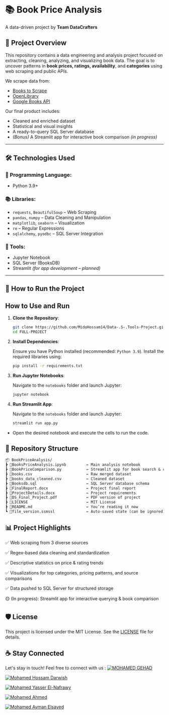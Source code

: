  # 📚 Book Price Analysis  
A data-driven project by **Team DataCrafters**

## 📖 Project Overview  
This repository contains a data engineering and analysis project focused on extracting, cleaning, analyzing, and visualizing book data. The goal is to uncover patterns in **book prices, ratings, availability**, and **categories** using web scraping and public APIs.

We scrape data from:
- [Books to Scrape](https://books.toscrape.com)
- [OpenLibrary](https://openlibrary.org)
- [Google Books API](https://developers.google.com/books)

Our final product includes:
- Cleaned and enriched dataset
- Statistical and visual insights
- A ready-to-query SQL Server database
- *(Bonus)* A Streamlit app for interactive book comparison *(in progress)*

---

## 🛠️ Technologies Used

### 🐍 Programming Language:
- Python 3.9+

### 📚 Libraries:
- `requests`, `BeautifulSoup` – Web Scraping  
- `pandas`, `numpy` – Data Cleaning and Manipulation  
- `matplotlib`, `seaborn` – Visualization  
- `re` – Regular Expressions  
- `sqlalchemy`, `pyodbc` – SQL Server Integration  

### 🧰 Tools:
- Jupyter Notebook
- SQL Server (BooksDB)
- Streamlit *(for app development – planned)*

---

## 🚀 How to Run the Project

## How to Use and Run

1. **Clone the Repository**:

   ```bash
   git clone https://github.com/MidoHossam14/Data-.S-.Tools-Project.git
   cd FULL-PROJECT
2. **Install Dependencies**:

    Ensure you have Python installed (recommended: `Python 3.9`). Install the required libraries using:

    ```bash
    pip install -r requirements.txt
3. **Run Jupyter Notebooks**:

    Navigate to the `notebooks` folder and launch Jupyter:

    ```bash
    jupyter notebook
3. **Run Streamlit App**:

    Navigate to the `notebooks` folder and launch Jupyter:

    ```bash
    streamlit run app.py

- Open the desired notebook and execute the cells to run the code.
##  📂 Repository Structure

 ```txt
📦 BookPriceAnalysis/
 ┣ 📜BooksPriceAnalysis.ipynb         ← Main analysis notebook
 ┣ 📜BookPriceComparison.py           ← Streamlit app for book search & comparison
 ┣ 📜books.csv                        ← Raw merged dataset
 ┣ 📜books_data_cleaned.csv           ← Cleaned dataset
 ┣ 📜Booksdb.sql                      ← SQL Server database schema
 ┣ 📜FinalReport.docx                 ← Project final report
 ┣ 📜ProjectDetails.docx              ← Project requirements
 ┣ 📜DS_Final_Project.pdf             ← PDF version of project
 ┣ 📜LICENSE                          ← MIT License
 ┣ 📜README.md                        ← You’re reading it now
 ┗ 📜file_version.ssmssl              ← Auto-saved state (can be ignored)
```


## 📊 Project Highlights
  ✅ Web scraping from 3 diverse sources

  ✅ Regex-based data cleaning and standardization

  ✅ Descriptive statistics on price & rating trends

  ✅ Visualizations for top categories, pricing patterns, and source comparisons

  ✅ Data pushed to SQL Server for structured storage

  🟡 (In progress): Streamlit app for interactive querying & book comparison

  
## 🛡️ License

This project is licensed under the MIT License. See the [LICENSE](https://github.com/MidoHossam14/Data-.S-.Tools-Project/blob/main/LICENSE) file for details.


## ☕ Stay Connected
Let's stay in touch! Feel free to connect with us :
[![MOHAMED GEHAD](https://img.shields.io/badge/LinkedIn-MOHAMED_GEHAD-0077B5?style=for-the-badge&logo=linkedin&logoColor=white)](https://www.linkedin.com/in/mohamed-gehad82a726329/)

[![Mohamed Hossam Darwish](https://img.shields.io/badge/LinkedIn-Mohamed_Hossam-blue?style=flat-square&logo=linkedin)](https://www.linkedin.com/in/mohammed-hossam-6047ab30b/)

[![Mohamed Yasser El-Nafrawy](https://img.shields.io/badge/LinkedIn-Mohamed_Yasser-blue?style=flat-square&logo=linkedin)](https://www.linkedin.com/in/mohamed-yasser-5a56672ab/)

[![Mohamed Ahmed](https://img.shields.io/badge/LinkedIn-Mohamed_Ahmed-blue?style=flat-square&logo=linkedin)](https://www.linkedin.com/in/mohamed-ahmed-547420326/)

[![Mohamed Ayman Elsayed](https://img.shields.io/badge/LinkedIn-Mohamed_Ayman-blue?style=flat-square&logo=linkedin)](https://www.linkedin.com/in/mohamed-ayman-52053328a/)




